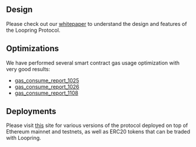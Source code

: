 ## Design

Please check out our [whitepaper](https://github.com/Loopring/whitepaper/raw/master/en_whitepaper.pdf) to understand the design and features of the Loopring Protocol.

## Optimizations

We have performed several smart contract gas usage optimization with very good results:

- [gas_consume_report_1025](gas_consume_report_1025.md)
- [gas_consume_report_1026](gas_consume_report_1026.md)
- [gas_consume_report_1108](gas_consume_report_1108.md)

## Deployments

Please visit [this](https://loopring.github.io/deployments/) site for various versions of the protocol deployed on top of Ethereum mainnet and testnets, as well as ERC20 tokens that can be traded with Loopring.
